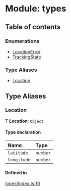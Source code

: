 # Module: types

## Table of contents

### Enumerations

- [LocationError](../enums/types.LocationError.md)
- [TrackingState](../enums/types.TrackingState.md)

### Type Aliases

- [Location](types.md#location)

## Type Aliases

### Location

Ƭ **Location**: `Object`

#### Type declaration

| Name | Type |
| :------ | :------ |
| `latitude` | `number` |
| `longitude` | `number` |

#### Defined in

[types/index.ts:10](https://github.com/poterstar/sdk-react-native/blob/4b5259f/src/types/index.ts#L10)
